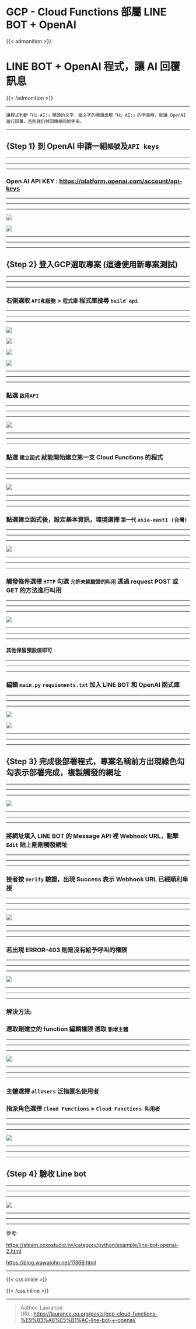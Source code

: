 # GCP - Cloud Functions 部屬 LINE BOT + OpenAI


{{< admonition >}}

# LINE BOT + OpenAI 程式，讓 AI 回覆訊息

{{< /admonition >}}

***

`讓程式判斷「Hi AI:」開頭的文字，當文字的開頭出現「Hi AI:」的字串時，就讓 OpenAI 進行回覆，否則就仍然回傳相同的字串。`

***

## {Step 1} 到 OpenAI 申請一組`帳號`及`API keys`

***
***
***

### Open AI API KEY : https://platform.openai.com/account/api-keys

***
***
***

![](2100.png)

![](210.png)

***
***
***

## {Step 2} 登入GCP選取專案 (這邊使用新專案測試)

***
***
***

### 右側選取 `API和服務` > `程式庫` 程式庫搜尋 `build api`

***
***
***

![](201.png) 

![](202.png)

![](203.png)

![](204.png)

***
***
***

### 點選 `啟用API`

***
***
***

![](205.png)

***
***
***

### 點選 `建立函式` 就能開始建立第一支 Cloud Functions 的程式

***
***
***

![](2066.png)

***
***
***

### 點選建立函式後，設定基本資訊，環境選擇 `第一代` `asia-east1 (台灣)`

***
***
***

![](206.png)

***
***
***

### 觸發條件選擇 `HTTP` 勾選 `允許未經驗證的叫用` 透過 request POST 或 GET 的方法進行叫用

***
***
***

![](207.png)

***
***
***

#### 其他保留預設值即可

***
***
***

### 編輯 `main.py` `requiements.txt` 加入 LINE BOT 和 OpenAI 函式庫

***
***
***

![](208.png)

![](209.png)

***
***
***

## {Step 3} 完成後部署程式，專案名稱前方出現綠色勾勾表示部署完成，複製觸發的網址

***
***
***

![](211.png)

***
***
***

### 將網址填入 LINE BOT 的 Message API 裡 Webhook URL，點擊 `Edit` 貼上剛剛觸發網址 

***
***
***

### 接者按 `Verify` 驗證，出現 Success 表示 Webhook URL 已經順利串接

***
***
***

![](212.png)

***
***
***

### 若出現 ERROR-403 則是沒有給予呼叫的權限

***
***
***

![](215.png)

***
***
***

### 解決方法:

### 選取剛建立的 function 編輯權限 選取 `新增主體`

***
***
***

![](213.png)

***
***
***

### 主體選擇 `allUsers` 泛指匿名使用者

### 指派角色選擇 `Cloud Functions` > `Cloud Functions 叫用者`

***
***
***

![](214.png)

***
***
***

## {Step 4} 驗收 Line bot

***
***
***

![](216.png)

***
***
***

參考: 

https://steam.oxxostudio.tw/category/python/example/line-bot-openai-2.html

https://blog.wawajohn.net/11369.html




***

{{< css.inline >}}
<style>
.emojify {
	font-family: Apple Color Emoji, Segoe UI Emoji, NotoColorEmoji, Segoe UI Symbol, Android Emoji, EmojiSymbols;
	font-size: 2rem;
	vertical-align: middle;
}
@media screen and (max-width:650px) {
  .nowrap {
    display: block;
    margin: 25px 0;
  }
}
</style>
{{< /css.inline >}}


---

> Author: Laurance  
> URL: https://laurance.eu.org/posts/gcp-cloud-functions-%E9%83%A8%E5%B1%AC-line-bot-+-openai/  

